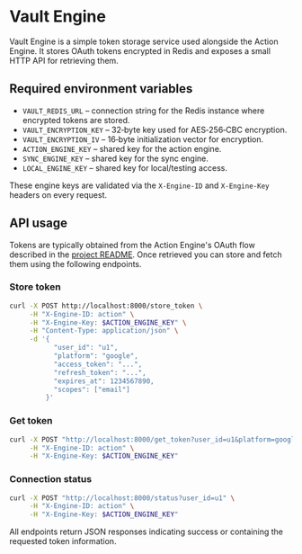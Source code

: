 # Vault Engine

Vault Engine is a simple token storage service used alongside the Action Engine. It stores OAuth tokens encrypted in Redis and exposes a small HTTP API for retrieving them.

## Required environment variables

- `VAULT_REDIS_URL` – connection string for the Redis instance where encrypted tokens are stored.
- `VAULT_ENCRYPTION_KEY` – 32‑byte key used for AES‑256‑CBC encryption.
- `VAULT_ENCRYPTION_IV` – 16‑byte initialization vector for encryption.
- `ACTION_ENGINE_KEY` – shared key for the action engine.
- `SYNC_ENGINE_KEY` – shared key for the sync engine.
- `LOCAL_ENGINE_KEY` – shared key for local/testing access.

These engine keys are validated via the `X-Engine-ID` and `X-Engine-Key` headers on every request.

## API usage

Tokens are typically obtained from the Action Engine's OAuth flow described in the [project README](../README.md#initiating-oauth). Once retrieved you can store and fetch them using the following endpoints.

### Store token

```bash
curl -X POST http://localhost:8000/store_token \
     -H "X-Engine-ID: action" \
     -H "X-Engine-Key: $ACTION_ENGINE_KEY" \
     -H "Content-Type: application/json" \
     -d '{
           "user_id": "u1",
           "platform": "google",
           "access_token": "...",
           "refresh_token": "...",
           "expires_at": 1234567890,
           "scopes": ["email"]
         }'
```

### Get token

```bash
curl -X POST "http://localhost:8000/get_token?user_id=u1&platform=google" \
     -H "X-Engine-ID: action" \
     -H "X-Engine-Key: $ACTION_ENGINE_KEY"
```

### Connection status

```bash
curl -X POST "http://localhost:8000/status?user_id=u1" \
     -H "X-Engine-ID: action" \
     -H "X-Engine-Key: $ACTION_ENGINE_KEY"
```

All endpoints return JSON responses indicating success or containing the requested token information.
